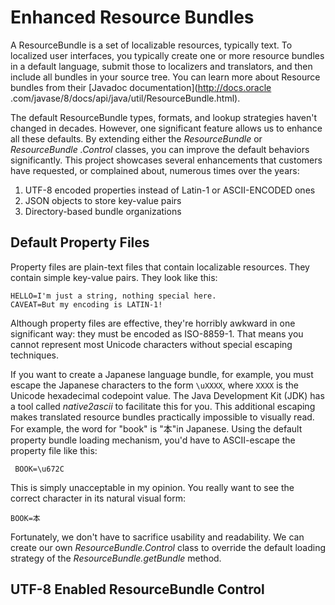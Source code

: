 # Enhanced Resource Bundles

A ResourceBundle is a set of localizable resources, typically text. To 
localized user interfaces, you typically create one or more resource bundles 
in a default language, submit those to localizers and translators, and then 
include all bundles in your source tree. You can learn more about Resource bundles 
from their [Javadoc 
documentation](http://docs.oracle
.com/javase/8/docs/api/java/util/ResourceBundle.html).
 
The default ResourceBundle types, formats, and lookup strategies haven't 
changed in decades. However, one significant feature allows us to enhance all
 these defaults. By extending either the _ResourceBundle_ or _ResourceBundle
 .Control_ classes, you can improve the default behaviors significantly. This
  project showcases several enhancements that customers have requested, or 
  complained about, numerous times over the years:

1. UTF-8 encoded properties instead of Latin-1 or ASCII-ENCODED ones
2. JSON objects to store key-value pairs
3. Directory-based bundle organizations 

## Default Property Files
Property files are plain-text files that contain localizable resources. They 
contain simple key-value pairs. They look like this:

```
HELLO=I'm just a string, nothing special here.
CAVEAT=But my encoding is LATIN-1!
```

Although property files are effective, they're horribly awkward in one 
significant way: they must be encoded as ISO-8859-1. That means you cannot 
represent most Unicode characters without special escaping techniques. 
  
If you want to create a Japanese language bundle, for example, you must 
escape the Japanese characters to the form `\uXXXX`, where `XXXX` is the 
Unicode hexadecimal codepoint value. The Java Development Kit (JDK) has  
a tool called _native2ascii_ to facilitate this for you. This additional 
escaping makes translated resource bundles practically impossible to visually
 read. For example, the word for "book" is "本"in Japanese. Using the default 
 property bundle loading mechanism, you'd have to ASCII-escape the property 
 file like this:
 
```
 BOOK=\u672C
```

This is simply unacceptable in my opinion. You really want to see the correct
 character in its natural visual form:
 
```
BOOK=本
```

Fortunately, we don't have to sacrifice usability and readability. We can 
create our own _ResourceBundle.Control_ class to override the default loading
 strategy of the _ResourceBundle.getBundle_ method.  

## UTF-8 Enabled ResourceBundle Control


